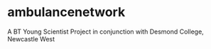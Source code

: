 # ambulancenetwork
A BT Young Scientist Project in conjunction with Desmond College, Newcastle West
